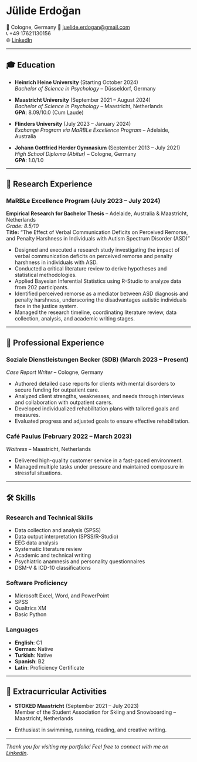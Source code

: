# Jülide Erdoğan

📍 Cologne, Germany
📧 juelide.erdogan@gmail.com  
📞 +49 17621130156  
🌐 [LinkedIn](https://www.linkedin.com/in/jülide-erdogan-0a3a0127b)  

---

## 🎓 Education

- **Heinrich Heine University** (Starting October 2024)  
  *Bachelor of Science in Psychology* – Düsseldorf, Germany  

- **Maastricht University** (September 2021 – August 2024)  
  *Bachelor of Science in Psychology* – Maastricht, Netherlands  
  **GPA**: 8.09/10.0 (Cum Laude)  

- **Flinders University** (July 2023 – January 2024)  
  *Exchange Program via MaRBLe Excellence Program* – Adelaide, Australia  

- **Johann Gottfried Herder Gymnasium** (September 2013 – July 2021)  
  *High School Diploma (Abitur)* – Cologne, Germany  
  **GPA**: 1.0/1.0  

---

## 🧠 Research Experience

### MaRBLe Excellence Program (July 2023 – July 2024)  
**Empirical Research for Bachelor Thesis** – Adelaide, Australia & Maastricht, Netherlands  
*Grade: 8.5/10*  
**Title:** “The Effect of Verbal Communication Deficits on Perceived Remorse, and Penalty Harshness in Individuals with Autism Spectrum Disorder (ASD)”  

- Designed and executed a research study investigating the impact of verbal communication deficits on perceived remorse and penalty harshness in individuals with ASD.  
- Conducted a critical literature review to derive hypotheses and statistical methodologies.  
- Applied Bayesian Inferential Statistics using R-Studio to analyze data from 202 participants.  
- Identified perceived remorse as a mediator between ASD diagnosis and penalty harshness, underscoring the disadvantages autistic individuals face in the justice system.  
- Managed the research timeline, coordinating literature review, data collection, analysis, and academic writing stages.  

---

## 💼 Professional Experience

### **Soziale Dienstleistungen Becker (SDB)** (March 2023 – Present)  
*Case Report Writer* – Cologne, Germany  

- Authored detailed case reports for clients with mental disorders to secure funding for outpatient care.  
- Analyzed client strengths, weaknesses, and needs through interviews and collaboration with outpatient carers.  
- Developed individualized rehabilitation plans with tailored goals and measures.  
- Evaluated progress and adjusted goals to ensure effective rehabilitation.  

### **Café Paulus** (February 2022 – March 2023)  
*Waitress* – Maastricht, Netherlands  

- Delivered high-quality customer service in a fast-paced environment.  
- Managed multiple tasks under pressure and maintained composure in stressful situations.  

---

## 🛠️ Skills

### Research and Technical Skills

- Data collection and analysis (SPSS)  
- Data output interpretation (SPSS/R-Studio)  
- EEG data analysis  
- Systematic literature review  
- Academic and technical writing  
- Psychiatric anamnesis and personality questionnaires  
- DSM-V & ICD-10 classifications  

### Software Proficiency

- Microsoft Excel, Word, and PowerPoint  
- SPSS  
- Qualtrics XM  
- Basic Python  

### Languages

- **English**: C1  
- **German**: Native  
- **Turkish**: Native  
- **Spanish**: B2  
- **Latin**: Proficiency Certificate  

---

## 🌟 Extracurricular Activities

- **STOKED Maastricht** (September 2021 – July 2023)  
  Member of the Student Association for Skiing and Snowboarding – Maastricht, Netherlands  

- Enthusiast in swimming, running, reading, and creative writing.  

---

*Thank you for visiting my portfolio! Feel free to connect with me on [LinkedIn](https://www.linkedin.com/in/jülide-erdogan-0a3a0127b).*
